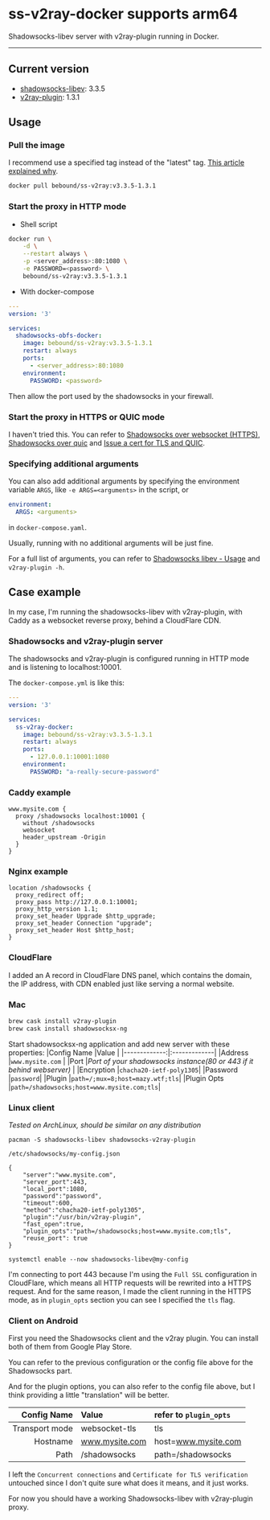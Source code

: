 # ss-v2ray-docker supports arm64

Shadowsocks-libev server with v2ray-plugin running in Docker.


---

## Current version

+ [shadowsocks-libev](https://github.com/shadowsocks/shadowsocks-libev): 3.3.5
+ [v2ray-plugin](https://github.com/shadowsocks/v2ray-plugin): 1.3.1

## Usage

### Pull the image

I recommend use a specified tag instead of the "latest" tag. [This article explained why](https://medium.com/@mccode/the-misunderstood-docker-tag-latest-af3babfd6375).

```bash
docker pull bebound/ss-v2ray:v3.3.5-1.3.1
```

### Start the proxy in HTTP mode

+ Shell script

```bash
docker run \
    -d \
    --restart always \
    -p <server_address>:80:1080 \
    -e PASSWORD=<password> \
    bebound/ss-v2ray:v3.3.5-1.3.1
```

+ With docker-compose

```yaml
---
version: '3'

services:
  shadowsocks-obfs-docker:
    image: bebound/ss-v2ray:v3.3.5-1.3.1
    restart: always
    ports:
      - <server_address>:80:1080
    environment:
      PASSWORD: <password>
```

Then allow the port used by the shadowsocks in your firewall.

### Start the proxy in HTTPS or QUIC mode

I haven't tried this. You can refer to [Shadowsocks over websocket (HTTPS)](https://github.com/shadowsocks/v2ray-plugin#shadowsocks-over-websocket-https), [Shadowsocks over quic](https://github.com/shadowsocks/v2ray-plugin#shadowsocks-over-quic) and [Issue a cert for TLS and QUIC](https://github.com/shadowsocks/v2ray-plugin#issue-a-cert-for-tls-and-quic).

### Specifying additional arguments

You can also add additional arguments by specifying the environment variable `ARGS`, like `-e ARGS=<arguments>` in the script, or

```yaml
environment:
  ARGS: <arguments>
```

in `docker-compose.yaml`.

Usually, running with no additional arguments will be just fine.

For a full list of arguments, you can refer to [Shadowsocks libev - Usage](https://github.com/shadowsocks/shadowsocks-libev#usage) and `v2ray-plugin -h`.

## Case example

In my case, I'm running the shadowsocks-libev with v2ray-plugin, with Caddy as a websocket reverse proxy, behind a CloudFlare CDN.

### Shadowsocks and v2ray-plugin server

The shadowsocks and v2ray-plugin is configured running in HTTP mode and is listening to localhost:10001.

The `docker-compose.yml` is like this:

```yaml
---
version: '3'

services:
  ss-v2ray-docker:
    image: bebound/ss-v2ray:v3.3.5-1.3.1
    restart: always
    ports:
      - 127.0.0.1:10001:1080
    environment:
      PASSWORD: "a-really-secure-password"
```

### Caddy example

```Caddyfile
www.mysite.com {
  proxy /shadowsocks localhost:10001 {
    without /shadowsocks
    websocket
    header_upstream -Origin
  }
}
```

### Nginx example

```
location /shadowsocks {
  proxy_redirect off;
  proxy_pass http://127.0.0.1:10001;
  proxy_http_version 1.1;
  proxy_set_header Upgrade $http_upgrade;
  proxy_set_header Connection "upgrade";
  proxy_set_header Host $http_host;
}
```

### CloudFlare

I added an A record in CloudFlare DNS panel, which contains the domain, the IP address, with CDN enabled just like serving a normal website.

### Mac

```bash
brew cask install v2ray-plugin
brew cask install shadowsocksx-ng
```

Start shadowsocksx-ng application and add new server with these
properties:
|Config Name   |Value         |
|-------------:|:-------------|
|Address       |```www.mysite.com``` |
|Port          |*Port of your shadowsocks instance(80 or 443 if it behind webserver)*  |
|Encryption    |```chacha20-ietf-poly1305```|
|Password      |```password```|
|Plugin        |```path=/;mux=8;host=mazy.wtf;tls```|
|Plugin Opts   |```path=/shadowsocks;host=www.mysite.com;tls```|

### Linux client
*Tested on ArchLinux, should be similar on any distribution*

```
pacman -S shadowsocks-libev shadowsocks-v2ray-plugin
```

```/etc/shadowsocks/my-config.json```
```
{
	"server":"www.mysite.com",
	"server_port":443,
	"local_port":1080,
	"password":"password",
	"timeout":600,
	"method":"chacha20-ietf-poly1305",
	"plugin":"/usr/bin/v2ray-plugin",
	"fast_open":true,
	"plugin_opts":"path=/shadowsocks;host=www.mysite.com;tls",
	"reuse_port": true
}
```

```
systemctl enable --now shadowsocks-libev@my-config
```

I'm connecting to port 443 because I'm using the `Full SSL` configuration in CloudFlare, which means all HTTP requests will be rewrited into a HTTPS request. And for the same reason, I made the client running in the HTTPS mode, as in `plugin_opts` section you can see I specified the `tls` flag.

### Client on Android

First you need the Shadowsocks client and the v2ray plugin. You can install both of them from Google Play Store.

You can refer to the previous configuration or the config file above for the Shadowsocks part.

And for the plugin options, you can also refer to the config file above, but I think providing a little "translation" will be better.

|   Config Name|Value         |refer to `plugin_opts`    |
|-------------:|:-------------|:-------------------------|
|Transport mode|websocket-tls |tls                       |
|      Hostname|www.mysite.com|host=www.mysite.com       |
|          Path|/shadowsocks  |path=/shadowsocks         |

I left the `Concurrent connections` and `Certificate for TLS verification` untouched since I don't quite sure what does it means, and it just works.

For now you should have a working Shadowsocks-libev with v2ray-plugin proxy.

